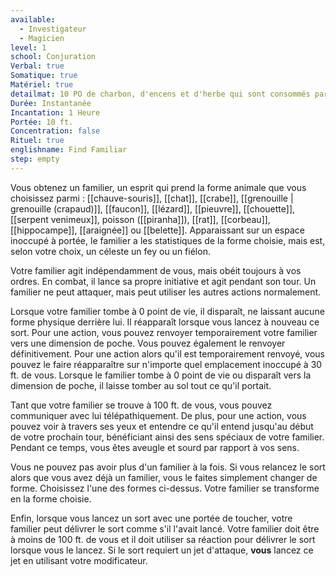 ```yaml
---
available:
  - Investigateur
  - Magicien
level: 1
school: Conjuration
Verbal: true
Somatique: true
Matériel: true
detailmat: 10 PO de charbon, d'encens et d'herbe qui sont consommés par le feu dans un chaudron en bronze.
Durée: Instantanée
Incantation: 1 Heure
Portée: 10 ft.
Concentration: false
Rituel: true
englishname: Find Familiar
step: empty
---
```

Vous obtenez un familier, un esprit qui prend la forme animale que vous choisissez parmi : [[chauve-souris]], [[chat]], [[crabe]], [[grenouille | grenouille (crapaud)]], [[faucon]], [[lézard]], [[pieuvre]], [[chouette]], [[serpent venimeux]], poisson ([[piranha]]), [[rat]], [[corbeau]], [[hippocampe]], [[araignée]] ou [[belette]]. Apparaissant sur un espace inoccupé à portée, le familier a les statistiques de la forme choisie, mais est, selon votre choix, un céleste un fey ou un fiélon.

Votre familier agit indépendamment de vous, mais obéit toujours à vos ordres. En combat, il lance sa propre initiative et agit pendant son tour. Un familier ne peut attaquer, mais peut utiliser les autres actions normalement.

Lorsque votre familier tombe à 0 point de vie, il disparaît, ne laissant aucune forme physique derrière lui. Il réapparaît lorsque vous lancez à nouveau ce sort. Pour une action, vous pouvez renvoyer temporairement votre familier vers une dimension de poche. Vous pouvez également le renvoyer définitivement. Pour une action alors qu'il est temporairement renvoyé, vous pouvez le faire réapparaître sur n'importe quel emplacement inoccupé à 30 ft. de vous. Lorsque le familier tombe à 0 point de vie ou disparaît vers la dimension de poche, il laisse tomber au sol tout ce qu'il portait.

Tant que votre familier se trouve à 100 ft. de vous, vous pouvez communiquer avec lui télépathiquement. De plus, pour une action, vous pouvez voir à travers ses yeux et entendre ce qu'il entend jusqu'au début de votre prochain tour, bénéficiant ainsi des sens spéciaux de votre familier. Pendant ce temps, vous êtes aveugle et sourd par rapport à vos sens.

Vous ne pouvez pas avoir plus d'un familier à la fois. Si vous relancez le sort alors que vous avez déjà un familier, vous le faites simplement changer de forme. Choisissez l'une des formes ci-dessus. Votre familier se transforme en la forme choisie.

Enfin, lorsque vous lancez un sort avec une portée de toucher, votre familier peut délivrer le sort comme s'il l'avait lancé. Votre familier doit être à moins de 100 ft. de vous et il doit utiliser sa réaction pour délivrer le sort lorsque vous le lancez. Si le sort requiert un jet d'attaque, **vous** lancez ce jet en utilisant votre modificateur.


